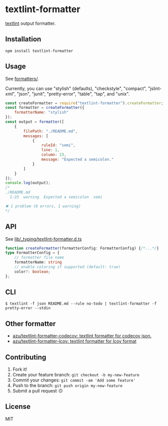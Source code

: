 # textlint-formatter

[textlint](https://github.com/textlint/textlint "textlint/textlint") output formatter.

## Installation

```
npm install textlint-formatter
```

## Usage

See [formatters/](src/formatters).

Currently, you can use "stylish" (defaults), "checkstyle", "compact", "jslint-xml", "json", "junit", "pretty-error", "table", "tap", and "unix".

```js
const createFormatter = require("textlint-formatter").createFormatter;
const formatter = createFormatter({
    formatterName: "stylish"
});
const output = formatter([
    {
        filePath: "./README.md",
        messages: [
            {
                ruleId: "semi",
                line: 1,
                column: 23,
                message: "Expected a semicolon."
            }
        ]
    }
]);
console.log(output);
/*
./README.md
  1:23  warning  Expected a semicolon  semi

✖ 1 problem (0 errors, 1 warning)
*/
```


## API

See [lib/_typing/textlint-formatter.d.ts](lib/_typing/textlint-formatter.d.ts)

```typescript
function createFormatter(formatterConfig: FormatterConfig) {/*...*/}
type FormatterConfig = {
    // formatter file name
    formatterName: string
    // enable coloring if supported (default: true)
    color?: boolean;
};
```

## CLI

```
$ textlint -f json README.md --rule no-todo | textlint-formatter -f pretty-error --stdin
```

## Other formatter

- [azu/textlint-formatter-codecov: textlint formatter for codecov json.](https://github.com/azu/textlint-formatter-codecov)
- [azu/textlint-formatter-lcov: textlint formatter for lcov format](https://github.com/azu/textlint-formatter-lcov)

## Contributing

1. Fork it!
2. Create your feature branch: `git checkout -b my-new-feature`
3. Commit your changes: `git commit -am 'Add some feature'`
4. Push to the branch: `git push origin my-new-feature`
5. Submit a pull request :D

## License

MIT
